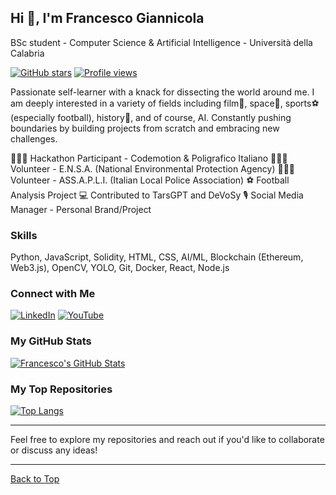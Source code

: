 ## Hi 👋, I'm Francesco Giannicola

BSc student - Computer Science & Artificial Intelligence - Università della Calabria

[![GitHub stars](https://img.shields.io/github/stars/metaforismo?style=social)](https://github.com/metaforismo)
[![Profile views](https://img.shields.io/github/profile-views/metaforismo?style=social)](https://github.com/metaforismo)

Passionate self-learner with a knack for dissecting the world around me. I am deeply interested in a variety of fields including film🍿, space🔭, sports⚽️ (especially football), history📖, and of course, AI. Constantly pushing boundaries by building projects from scratch and embracing new challenges.

👨🏻‍💻 Hackathon Participant - Codemotion & Poligrafico Italiano
👨🏻‍💻 Volunteer - E.N.S.A. (National Environmental Protection Agency)
👨🏻‍💻 Volunteer - ASS.A.P.L.I. (Italian Local Police Association)
⚽ Football Analysis Project
💻 Contributed to TarsGPT and DeVoSy
🎙️ Social Media Manager - Personal Brand/Project

### Skills

Python, JavaScript, Solidity, HTML, CSS, AI/ML, Blockchain (Ethereum, Web3.js), OpenCV, YOLO, Git, Docker, React, Node.js

### Connect with Me

[![LinkedIn](https://img.shields.io/badge/LinkedIn-0077B5?style=for-the-badge&logo=linkedin&logoColor=white)](https://www.linkedin.com/in/francescogiannicola1/)
[![YouTube](https://img.shields.io/badge/YouTube-FF0000?style=for-the-badge&logo=youtube&logoColor=white)](https://www.youtube.com/channel/yourchannel)

### My GitHub Stats

[![Francesco's GitHub Stats](https://github-readme-stats.vercel.app/api?username=metaforismo&show_icons=true&theme=dark)](https://github.com/anuraghazra/github-readme-stats)

### My Top Repositories

[![Top Langs](https://github-readme-stats.vercel.app/api/top-langs/?username=metaforismo&layout=compact&theme=dark)](https://github.com/anuraghazra/github-readme-stats)

---

Feel free to explore my repositories and reach out if you'd like to collaborate or discuss any ideas!

---

[Back to Top](#hi-)

